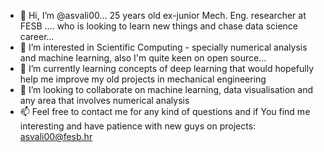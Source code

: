 - 👋 Hi, I’m @asvali00... 25 years old ex-junior Mech. Eng. researcher at FESB .... who is looking to learn new things and chase data science career...
- 👀 I’m interested in Scientific Computing - specially numerical analysis and machine learning, also I'm quite keen on open source...
- 🌱 I’m currently learning concepts of deep learning that would hopefully help me improve my old projects in mechanical engineering
- 💞️ I’m looking to collaborate on machine learning, data visualisation and any area that involves numerical analysis
- 📫 Feel free to contact me for any kind of questions and if You find me interesting and have patience with new guys on projects: asvali00@fesb.hr

<!---
asvali00/asvali00 is a ✨ special ✨ repository because its `README.md` (this file) appears on your GitHub profile.
You can click the Preview link to take a look at your changes.
--->
